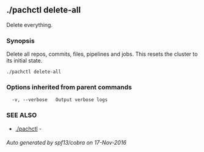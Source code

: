 ## ./pachctl delete-all

Delete everything.

### Synopsis


Delete all repos, commits, files, pipelines and jobs.
This resets the cluster to its initial state.

```
./pachctl delete-all
```

### Options inherited from parent commands

```
  -v, --verbose   Output verbose logs
```

### SEE ALSO
* [./pachctl](./pachctl.md)	 - 

###### Auto generated by spf13/cobra on 17-Nov-2016
